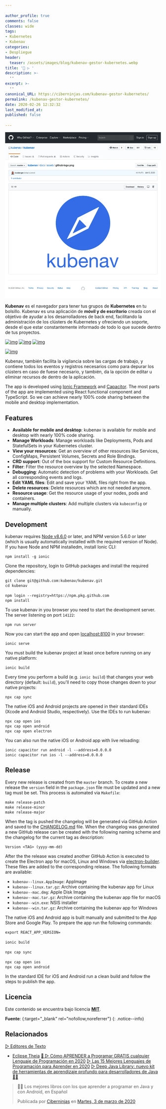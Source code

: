 ```yaml
---

author_profile: true
comments: false
classes: wide
tags:
- Kubernetes
- Kubenav
categories:
- Despliegue
header:
  teaser: /assets/images/blog/kubenav-gestor-kubernetes.webp
title: '🚀 ▷ '
description: >-
  ''
excerpt: >-
  ''
canonical_URL: https://ciberninjas.com/kubenav-gestor-kubernetes/
permalink: /kubenav-gestor-kubernetes/
date: 2020-02-26 12:32:32
last_modified_at: 
published: false

---
```


![Kubenav, una aplicación perfecta para gestionar todos tus proyectos dentro de Kubernetes](/assets/images/blog/kubenav-gestor-kubernetes.webp "Kubenav, una aplicación perfecta para gestionar todos tus proyectos dentro de Kubernetes")

**Kubenav** es el navegador para tener tus grupos de **Kubernetes** en tu bolsillo. Kubenav es una aplicación de **móvil y de escritorio** creada con el objetivo de ayudar a los desarrolladores de back end, facilitando la administración de los clústers de Kubernetes y ofreciendo un soporte, desde el que estar constantemente informado de todo lo que sucede dentro de tus proyectos.

[![img](https://github.com/kubenav/kubenav/raw/master/docs/assets/app-store-badge.png)](https://apps.apple.com/us/app/kubenav/id1494512160) [![img](https://github.com/kubenav/kubenav/raw/master/docs/assets/google-play-badge.png)](https://play.google.com/store/apps/details?id=io.kubenav.kubenav) [![img](https://github.com/kubenav/kubenav/raw/master/docs/assets/desktop-badge.png)](https://github.com/kubenav/kubenav/releases)

[![img](https://github.com/kubenav/kubenav/raw/master/docs/assets/github-screenshot.png)](https://github.com/kubenav/kubenav/blob/master/docs/assets/github-screenshot.png)

Kubenav, también facilita la vigilancia sobre las cargas de trabajo, y contiene todos los eventos y registros necesarios como para depurar los clústers en caso de fuese necesario, y también, da la opción de editar u eliminar recursos de dentro de la aplicación.
<!-- Reeleer hasta abajo https://github.com/kubenav/kubenav -->
The app is developed using [Ionic Framework](https://ionicframework.com/) and [Capacitor](https://capacitor.ionicframework.com/). The most parts of the app are implemented using React functional component and TypeScript. So we can achieve nearly 100% code sharing between the mobile and desktop implementation.

## Features

-  **Available for mobile and desktop**: kubenav is available for mobile and desktop with nearly 100% code sharing.
-  **Manage Workloads**: Manage workloads like Deployments, Pods and StatefulSets in your Kubernetes cluster.
-  **View your resources**: Get an overview of other resources like Services, ConfigMaps, Persistent Volumes, Secrets and Role Bindings.
-  **CRD support**: Out of the box support for Custom Resource Definitions.
-  **Filter**: Filter the resource overview by the selected Namespace.
-  **Debugging**: Automatic detection of problems with your Workloads. Get all corresponding events and logs.
-  **Edit YAML files**: Edit and save your YAML files right from the app.
-  **Delete resources**: Delete resources which are not needed anymore.
-  **Resource usage**: Get the resource usage of your nodes, pods and containers.
-  **Manage multiple clusters**: Add multiple clusters via `kubeconfig` or manually.

## Development

kubenav requires [Node v8.6.0](https://nodejs.org/) or later, and NPM version 5.6.0 or later (which is usually automatically installed with the required version of Node). If you have Node and NPM installedm, install Ionic CLI:

```
npm install -g ionic
```

Clone the repository, login to GitHub packages and install the required dependencies:

```
git clone git@github.com:kubenav/kubenav.git
cd kubenav

npm login --registry=https://npm.pkg.github.com
npm install
```

To use kubenav in you browser you need to start the development server. The server listening on port `14122`:

```
npm run server
```

Now you can start the app and open [localhost:8100](http://localhost:8100/) in your browser:

```
ionic serve
```

You must build the kubenav project at least once before running on any native platform:

```
ionic build
```

Every time you perform a build (e.g. `ionic build`) that changes your web directory (default: `build`), you'll need to copy those changes down to your native projects:

```
npx cap sync
```

The native iOS and Android projects are opened in their standard IDEs (Xcode and Android Studio, respectively). Use the IDEs to run kubenav:

```
npx cap open ios
npx cap open android
npx cap open electron
```

You can also run the native iOS or Android app with live reloading:

```
ionic capacitor run android -l --address=0.0.0.0
ionic capacitor run ios -l --address=0.0.0.0
```

## Release

Every new release is created from the `master` branch. To create a new release the `version` field in the `package.json` file must be updated and a new tag must be set. This process is automated via `Makefile`:

```
make release-patch
make release-minor
make release-major

```

When the tag is pushed the changelog will be generated via GitHub Action and saved to the [CHANGELOG.md](https://github.com/kubenav/kubenav/blob/master/CHANGELOG.md) file. When the changelog was generated a new GitHub release can be created with the following naming scheme and the changelog for the current tag as description:

```
Version <TAG> (yyyy-mm-dd)
```

After the the release was created another GitHub Action is executed to create the Electron app for macOS, Linux and Windows via [electron-builder](https://www.electron.build/). These files are added to the corresponding release. The following formats are available:

- `kubenav--linux.AppImage`: AppImage
- `kubenav--linux.tar.gz`: Archive containing the kubenav app for Linux
- `kubenav--mac.dmg`: Apple Disk Image
- `kubenav--mac.tar.gz`: Archive containing the kubenav app file for macOS
- `kubenav--win.exe`: NSIS installer
- `kubenav--win.tar.gz`: Archive containing the kubenav app for Windows

The native iOS and Android app is built manually and submitted to the App Store and Google Play. To prepare the app run the following commands:

```
export REACT_APP_VERSION=

ionic build

npx cap sync

npx cap open ios
npx cap open android
```

In the standard IDE for iOS and Android run a clean build and follow the steps to publish the app.
## Licencia

Este contenido se encuentra bajo licencia **[MIT](https://github.com/kubenav/kubenav/blob/master/LICENSE "Licencia Apache 2.0")**.

**Fuente**\: [](https://github.com/kubenav/kubenav ""){:target="_blank" rel="nofollow,noreferrer"}
{: .notice--info}

## Relacionados

[▷ Editores de Texto](/categoria/#editor-de-texto)
  * [Eclipse Theia](/wiki/eclipse-theia)
[🥇 ▷ Cómo APRENDER a Programar GRATIS cualquier Lenguaje de Programación en 2020](/programar/)
[▷ Las 15 Mejores Lenguajes de Programación para Aprender en 2020](/15-mejores-lenguajes-programacion/)
[▷ Deep Java Library: nuevo kit de herramientas de aprendizaje profundo para desarrolladores de Java 👨‍💻](/deep-java-libreria-herramienta-desarrolladores-aprendizaje-profundo/)

<div class="fb-post" data-href="https://www.facebook.com/ciberninjas/posts/1331109157075936" data-width="850" data-show-text="true"><blockquote cite="https://developers.facebook.com/ciberninjas/posts/1331109157075936" class="fb-xfbml-parse-ignore"><p>👨‍💻 Los mejores libros con los que aprender a programar en Java y con Android, en Español</p>Publicada por <a href="https://www.facebook.com/ciberninjas/">Ciberninjas</a> en&nbsp;<a href="https://developers.facebook.com/ciberninjas/posts/1331109157075936">Martes, 3 de marzo de 2020</a></blockquote></div>
